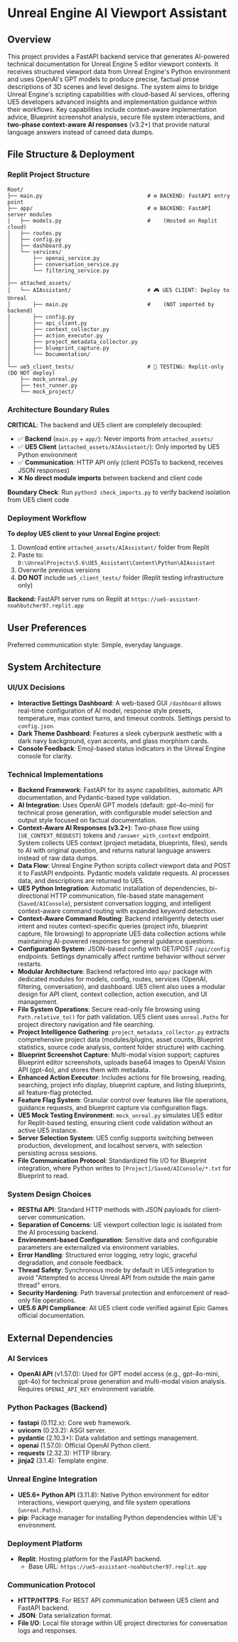 # Unreal Engine AI Viewport Assistant

## Overview
This project provides a FastAPI backend service that generates AI-powered technical documentation for Unreal Engine 5 editor viewport contexts. It receives structured viewport data from Unreal Engine's Python environment and uses OpenAI's GPT models to produce precise, factual prose descriptions of 3D scenes and level designs. The system aims to bridge Unreal Engine's scripting capabilities with cloud-based AI services, offering UE5 developers advanced insights and implementation guidance within their workflows. Key capabilities include context-aware implementation advice, Blueprint screenshot analysis, secure file system interactions, and **two-phase context-aware AI responses** (v3.2+) that provide natural language answers instead of canned data dumps.

## File Structure & Deployment

### Replit Project Structure
```
Root/
├── main.py                                 # ⚙️ BACKEND: FastAPI entry point
├── app/                                    # ⚙️ BACKEND: FastAPI server modules
│   ├── models.py                           #    (Hosted on Replit cloud)
│   ├── routes.py
│   ├── config.py
│   ├── dashboard.py
│   └── services/
│       ├── openai_service.py
│       ├── conversation_service.py
│       └── filtering_service.py
│
├── attached_assets/
│   └── AIAssistant/                        # 🎮 UE5 CLIENT: Deploy to Unreal
│       ├── main.py                         #    (NOT imported by backend)
│       ├── config.py
│       ├── api_client.py
│       ├── context_collector.py
│       ├── action_executor.py
│       ├── project_metadata_collector.py
│       ├── blueprint_capture.py
│       └── Documentation/
│
└── ue5_client_tests/                       # 🧪 TESTING: Replit-only (DO NOT deploy)
    ├── mock_unreal.py
    ├── test_runner.py
    └── mock_project/
```

### Architecture Boundary Rules
**CRITICAL**: The backend and UE5 client are completely decoupled:
- ✅ **Backend** (`main.py` + `app/`): Never imports from `attached_assets/`
- ✅ **UE5 Client** (`attached_assets/AIAssistant/`): Only imported by UE5 Python environment
- ✅ **Communication**: HTTP API only (client POSTs to backend, receives JSON responses)
- ❌ **No direct module imports** between backend and client code

**Boundary Check**: Run `python3 check_imports.py` to verify backend isolation from UE5 client code

### Deployment Workflow
**To deploy UE5 client to your Unreal Engine project:**
1. Download entire `attached_assets/AIAssistant/` folder from Replit
2. Paste to: `D:\UnrealProjects\5.6\UE5_Assistant\Content\Python\AIAssistant`
3. Overwrite previous versions
4. **DO NOT** include `ue5_client_tests/` folder (Replit testing infrastructure only)

**Backend:** FastAPI server runs on Replit at `https://ue5-assistant-noahbutcher97.replit.app`

## User Preferences
Preferred communication style: Simple, everyday language.

## System Architecture

### UI/UX Decisions
- **Interactive Settings Dashboard**: A web-based GUI `/dashboard` allows real-time configuration of AI model, response style presets, temperature, max context turns, and timeout controls. Settings persist to `config.json`.
- **Dark Theme Dashboard**: Features a sleek cyberpunk aesthetic with a dark navy background, cyan accents, and glass morphism cards.
- **Console Feedback**: Emoji-based status indicators in the Unreal Engine console for clarity.

### Technical Implementations
- **Backend Framework**: FastAPI for its async capabilities, automatic API documentation, and Pydantic-based type validation.
- **AI Integration**: Uses OpenAI GPT models (default: gpt-4o-mini) for technical prose generation, with configurable model selection and output style focused on factual documentation.
- **Context-Aware AI Responses (v3.2+)**: Two-phase flow using `[UE_CONTEXT_REQUEST]` tokens and `/answer_with_context` endpoint. System collects UE5 context (project metadata, blueprints, files), sends to AI with original question, and returns natural language answers instead of raw data dumps.
- **Data Flow**: Unreal Engine Python scripts collect viewport data and POST it to FastAPI endpoints. Pydantic models validate requests. AI processes data, and descriptions are returned to UE5.
- **UE5 Python Integration**: Automatic installation of dependencies, bi-directional HTTP communication, file-based state management (`Saved/AIConsole`), persistent conversation logging, and intelligent context-aware command routing with expanded keyword detection.
- **Context-Aware Command Routing**: Backend intelligently detects user intent and routes context-specific queries (project info, blueprint capture, file browsing) to appropriate UE5 data collection actions while maintaining AI-powered responses for general guidance questions.
- **Configuration System**: JSON-based config with GET/POST `/api/config` endpoints. Settings dynamically affect runtime behavior without server restarts.
- **Modular Architecture**: Backend refactored into `app/` package with dedicated modules for models, config, routes, services (OpenAI, filtering, conversation), and dashboard. UE5 client also uses a modular design for API client, context collection, action execution, and UI management.
- **File System Operations**: Secure read-only file browsing using `Path.relative_to()` for path validation. UE5 client uses `unreal.Paths` for project directory navigation and file searching.
- **Project Intelligence Gathering**: `project_metadata_collector.py` extracts comprehensive project data (modules/plugins, asset counts, Blueprint statistics, source code analysis, content folder structure) with caching.
- **Blueprint Screenshot Capture**: Multi-modal vision support; captures Blueprint editor screenshots, uploads base64 images to OpenAI Vision API (gpt-4o), and stores them with metadata.
- **Enhanced Action Executor**: Includes actions for file browsing, reading, searching, project info display, blueprint capture, and listing blueprints, all feature-flag protected.
- **Feature Flag System**: Granular control over features like file operations, guidance requests, and blueprint capture via configuration flags.
- **UE5 Mock Testing Environment**: `mock_unreal.py` simulates UE5 editor for Replit-based testing, ensuring client code validation without an active UE5 instance.
- **Server Selection System**: UE5 config supports switching between production, development, and localhost servers, with selection persisting across sessions.
- **File Communication Protocol**: Standardized file I/O for Blueprint integration, where Python writes to `[Project]/Saved/AIConsole/*.txt` for Blueprint to read.

### System Design Choices
- **RESTful API**: Standard HTTP methods with JSON payloads for client-server communication.
- **Separation of Concerns**: UE viewport collection logic is isolated from the AI processing backend.
- **Environment-based Configuration**: Sensitive data and configurable parameters are externalized via environment variables.
- **Error Handling**: Structured error logging, retry logic, graceful degradation, and console feedback.
- **Thread Safety**: Synchronous mode by default in UE5 integration to avoid "Attempted to access Unreal API from outside the main game thread" errors.
- **Security Hardening**: Path traversal protection and enforcement of read-only file operations.
- **UE5.6 API Compliance**: All UE5 client code verified against Epic Games official documentation.

## External Dependencies

### AI Services
- **OpenAI API** (v1.57.0): Used for GPT model access (e.g., gpt-4o-mini, gpt-4o) for technical prose generation and multi-modal vision analysis. Requires `OPENAI_API_KEY` environment variable.

### Python Packages (Backend)
- **fastapi** (0.112.x): Core web framework.
- **uvicorn** (0.23.2): ASGI server.
- **pydantic** (2.10.3+): Data validation and settings management.
- **openai** (1.57.0): Official OpenAI Python client.
- **requests** (2.32.3): HTTP library.
- **jinja2** (3.1.4): Template engine.

### Unreal Engine Integration
- **UE5.6+ Python API** (3.11.8): Native Python environment for editor interactions, viewport querying, and file system operations (`unreal.Paths`).
- **pip**: Package manager for installing Python dependencies within UE's environment.

### Deployment Platform
- **Replit**: Hosting platform for the FastAPI backend.
  - Base URL: `https://ue5-assistant-noahbutcher97.replit.app`

### Communication Protocol
- **HTTP/HTTPS**: For REST API communication between UE5 client and FastAPI backend.
- **JSON**: Data serialization format.
- **File I/O**: Local file storage within UE project directories for conversation logs and responses.